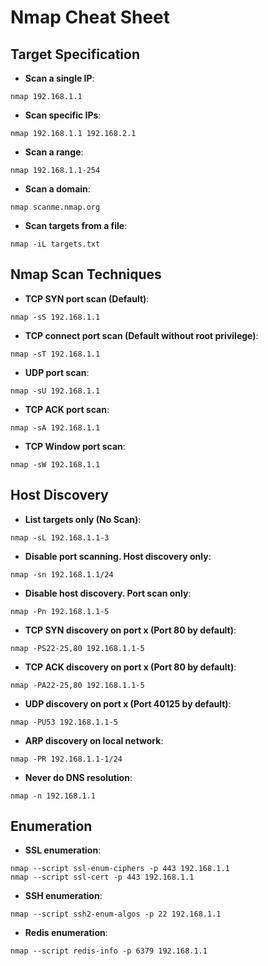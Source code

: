 # Nmap Cheat Sheet

## Target Specification

- **Scan a single IP**:

```nmap 192.168.1.1```

- **Scan specific IPs**:

```nmap 192.168.1.1 192.168.2.1```


- **Scan a range**:

```nmap 192.168.1.1-254```


- **Scan a domain**:

```nmap scanme.nmap.org```


- **Scan targets from a file**:

```nmap -iL targets.txt```


## Nmap Scan Techniques

- **TCP SYN port scan (Default)**:

```nmap -sS 192.168.1.1```


- **TCP connect port scan (Default without root privilege)**:

```nmap -sT 192.168.1.1```


- **UDP port scan**:

```nmap -sU 192.168.1.1```


- **TCP ACK port scan**:

```nmap -sA 192.168.1.1```


- **TCP Window port scan**:

```nmap -sW 192.168.1.1```


## Host Discovery

- **List targets only (No Scan)**:

```nmap -sL 192.168.1.1-3```


- **Disable port scanning. Host discovery only**:

```nmap -sn 192.168.1.1/24```


- **Disable host discovery. Port scan only**:

```nmap -Pn 192.168.1.1-5```


- **TCP SYN discovery on port x (Port 80 by default)**:

```nmap -PS22-25,80 192.168.1.1-5```


- **TCP ACK discovery on port x (Port 80 by default)**:

```nmap -PA22-25,80 192.168.1.1-5```


- **UDP discovery on port x (Port 40125 by default)**:

```nmap -PU53 192.168.1.1-5```


- **ARP discovery on local network**:

```nmap -PR 192.168.1.1-1/24```


- **Never do DNS resolution**:

```nmap -n 192.168.1.1```

## Enumeration

- **SSL enumeration**:
  
```nmap --script ssl-enum-ciphers -p 443 192.168.1.1```   
```nmap --script ssl-cert -p 443 192.168.1.1```   
  
- **SSH enumeration**:
  
```nmap --script ssh2-enum-algos -p 22 192.168.1.1```   
  
- **Redis enumeration**:
  
```nmap --script redis-info -p 6379 192.168.1.1```   
